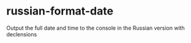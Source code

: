 # russian-format-date
Output the full date and time to the console in the Russian version with declensions
